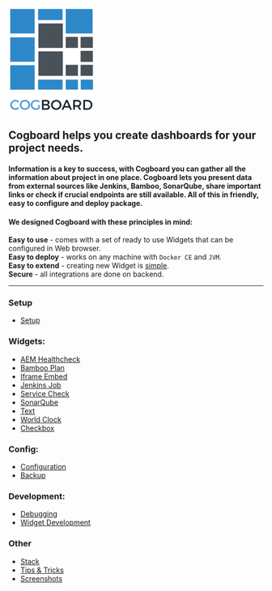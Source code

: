 ![logo](./images/logo.png)  
## **Cogboard** helps you create dashboards for your project needs.
#### Information is a key to success, with Cogboard you can gather all the information about project in one place. Cogboard lets you present data from external sources like Jenkins, Bamboo, SonarQube, share important links or check if crucial endpoints are still available. All of this in friendly, easy to configure and deploy package.
#### We designed Cogboard with these principles in mind:  
**Easy to use** - comes with a set of ready to use Widgets that can be configured in Web browser.  
**Easy to deploy** - works on any machine with `Docker CE` and `JVM`.  
**Easy to extend** - creating new Widget is [simple](./widget-development).  
**Secure** - all integrations are done on backend.

 ---
### Setup
* [Setup](./setup)

### Widgets:
* [AEM Healthcheck](./widget-aem-healtcheck)
* [Bamboo Plan](./widget-bamboo-plan)
* [Iframe Embed](./widget-iframe-embed)
* [Jenkins Job](./widget-jenkins-job)
* [Service Check](./widget-service-check)
* [SonarQube](./widget-sonarqube)
* [Text](./widget-text)
* [World Clock](./widget-world-clock)
* [Checkbox](./widget-checkbox)

### Config:
* [Configuration](./config)
* [Backup](./config-backup)

### Development:
* [Debugging](./debugging)
* [Widget Development](./widget-development)

### Other
* [Stack](./stack)
* [Tips & Tricks](./tips)
* [Screenshots](./screens)
